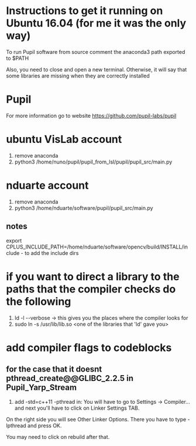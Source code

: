 # Instructions to get it running on Ubuntu 16.04 (for me it was the only way)

To run Pupil software from source comment the anaconda3 path exported to $PATH

Also, you need to close and open a new terminal. Otherwise, it will say that some libraries are missing when they are correctly installed

# Pupil
For more information go to website https://github.com/pupil-labs/pupil

# ubuntu VisLab account
1. remove anaconda
2. python3 /home/nuno/pupil/pupil_from_lsl/pupil/pupil_src/main.py

# nduarte account
1. remove anaconda
2. python3 /home/nduarte/software/pupil/pupil_src/main.py
## notes
export CPLUS_INCLUDE_PATH=/home/nduarte/software/opencv/build/INSTALL/include - to add the include dirs 

# if you want to direct a library to the paths that the compiler checks do the following
1. ld -l<library> --verbose -> this gives you the places where the compiler looks for 
2. sudo ln -s /usr/lib/lib<library>.so <one of the libraries that 'ld' gave you>

# add compiler flags to codeblocks
## for the case that it doesnt pthread_create@@GLIBC_2.2.5 in Pupil_Yarp_Stream
1. add -std=c++11 -pthread in:
You will have to go to Settings -> Compiler... and next you'll have to click on Linker Settings TAB.

On the right side you will see Other Linker Options. There you have to type -lpthread and press OK.

You may need to click on rebuild after that.
